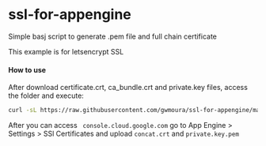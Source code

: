 # ssl-for-appengine
Simple basj script to generate .pem file and full chain certificate

This example is for letsencrypt SSL

#### How to use

After download certificate.crt, ca_bundle.crt and private.key files, access the folder and execute: 

```bash
curl -sL https://raw.githubusercontent.com/gwmoura/ssl-for-appengine/master/appenginessl.sh | sh
```

After you can access ` console.cloud.google.com` go to App Engine > Settings > SSl Certificates and upload `concat.crt` and `private.key.pem`
